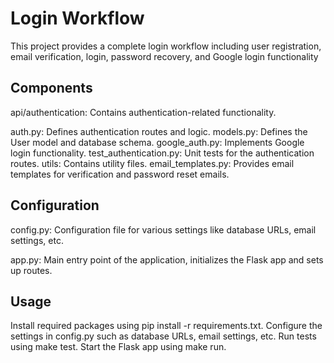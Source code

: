 
# Login Workflow

This project provides a complete login workflow including user registration, email verification, login, password recovery, and Google login functionality


## Components
api/authentication: Contains authentication-related functionality.

auth.py: Defines authentication routes and logic. 
models.py: Defines the User model and database schema. 
google_auth.py: Implements Google login functionality.
test_authentication.py: Unit tests for the authentication routes. 
utils: Contains utility files.
email_templates.py: Provides email templates for verification and password reset emails.


## Configuration

config.py: Configuration file for various settings like database URLs, email settings, etc.

app.py: Main entry point of the application, initializes the Flask app and sets up routes.

## Usage

Install required packages using pip install -r requirements.txt. Configure the settings in config.py such as database URLs, email settings, etc. Run tests using make test. Start the Flask app using make run.

